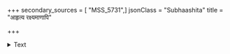+++
secondary_sources = [ "MSS_5731",]
jsonClass = "Subhaashita"
title = "आहृत्य रक्ष्यमाणापि"

+++

<details><summary>Text</summary>

आहृत्य रक्ष्यमाणापि यत्नेनान्तर्विरागिणी।  
असन्मैत्री च वेश्या च श्रीश्च कस्य कदा स्थिरा॥
</details>
